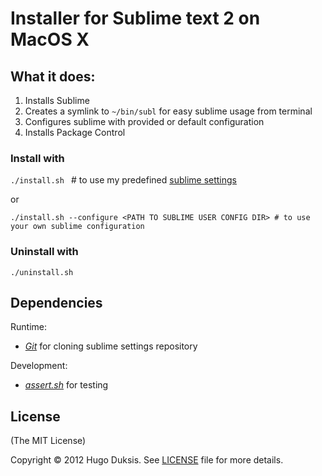 # Installer for Sublime text 2 on MacOS X

## What it does:
 1. Installs Sublime
 2. Creates a symlink to `~/bin/subl` for easy sublime usage from terminal
 3. Configures sublime with provided or default configuration
 4. Installs Package Control

### Install with
`./install.sh ` # to use my predefined [sublime settings][1]

  or

`./install.sh --configure <PATH TO SUBLIME USER CONFIG DIR> # to use your own sublime configuration`

### Uninstall with
`./uninstall.sh`

## Dependencies
Runtime:

 * *[Git][2]* for cloning sublime settings repository

Development:

 * *[assert.sh][3]* for testing

## License
(The MIT License)

Copyright &copy; 2012 Hugo Duksis. See [LICENSE](LICENSE) file for more details.

[1]: http://github.com/duksis/sublime-settings "Sublime settings"
[2]: http://git-scm.com "Git"
[3]: https://github.com/lehmannro/assert.sh "assert.sh"